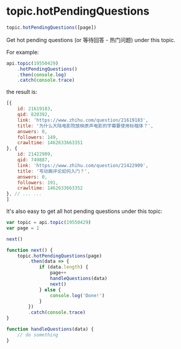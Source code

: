 # topic.hotPendingQuestions

```javascript
topic.hotPendingQuestions([page])
```

Get hot pending questions (or 等待回答 - 热门问题) under this topic.

For example:

```javascript
api.topic(19550429)
    .hotPendingQuestions()
    .then(console.log)
    .catch(console.trace)
```

the result is:

```javascript
[{
    id: 21619183,
    qid: 828392,
    link: 'https://www.zhihu.com/question/21619183',
    title: '为什么大陆电影院放映原声电影的字幕要使用标楷体？',
    answers: 0,
    followers: 149,
    crawltime: 1462633663351
}, {
    id: 21422909,
    qid: 749887,
    link: 'https://www.zhihu.com/question/21422909',
    title: '写动画评论如何入门？',
    answers: 0,
    followers: 191,
    crawltime: 1462633663352
}, // ... ...
]
```

It's also easy to get all hot pending questions under this topic:

```javascript
var topic = api.topic(19550429)
var page = 1

next()

function next() {
    topic.hotPendingQuestions(page)
        .then(data => {
            if (data.length) {
                page++
                handleQuestions(data)
                next()
            } else {
                console.log('Done!')
            }
        })
        .catch(console.trace)
}

function handleQuestions(data) {
    // do something
}
```
